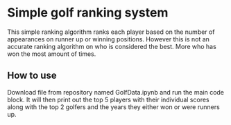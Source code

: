 # Simple golf ranking system
This simple ranking algorithm ranks each player based on the number of appearances on runner up or winning positions. However this is not an accurate ranking algorithm on who is considered the best. More who has won the most amount of times.

## How to use
Download file from repository named GolfData.ipynb and run the main code block. It will then print out the top 5 players with their individual scores along with the top 2 golfers and the years they either won or were runners up.
